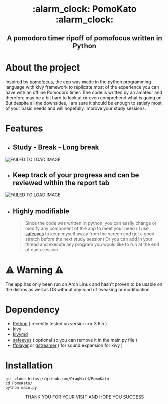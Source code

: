 
<h1  align="center">
   :alarm_clock:  PomoKato :alarm_clock: 
   
</h1>
<h2 align="center"> A pomodoro timer ripoff of pomofocus written in Python </h2>

# About the project
Inspired by [pomofocus](https://pomofocus.io/), the app was made in the python programming language with kivy framework to replicate most of the experience you can have with an offline Pomodoro timer.  The code is written by an amateur and therefore may be a bit hard to look at or even comprehend what is going on. But despite all the downsides, I am sure it should be enough to satisfy most of your basic needs and will hopefully improve your study sessions. 

# Features
- ## Study -  Break - Long break
![FAILED TO LOAD IMAGE](https://i.imgur.com/kzwJyE7.png)
- ## Keep track of your progress and can be reviewed within the report tab
![FAILED TO LOAD IMAGE](https://i.imgur.com/G0jjk46.png)
- ## Highly modifiable
  > Since the code was written in python, you can easily change or modify any component of the app to meet your need ( I use [safeeyes](https://github.com/slgobinath/SafeEyes) to keep myself away from the screen and get a good stretch before the next study session)
  > Or you can add in your thread and execute any program you would like to run at the end of each session
# :warning: Warning :warning:
The app has only been run on Arch Linux and hasn't proven to be usable on the distros as well as OS without any kind of tweaking or modification
# Dependency
- [Python](https://www.python.org/) ( recently tested on version >= 3.6.5 )
- [kivy](https://kivy.org/#home)
- [kivymd](https://kivymd.readthedocs.io/en/latest/)
- [safeeyes](https://github.com/slgobinath/SafeEyes) ( optional so you can remove it in the main.py file )
- [ffplayer](https://github.com/rockcarry/ffplayer) or [gstreamer](https://gstreamer.freedesktop.org/) ( for sound expansion for kivy )
# Installation
```
git clone https://github.com/DragMaid/PomoKato
cd PomoKato/
python main.py
```

<p  align="center">
    THANK YOU FOR YOUR VISIT AND HOPE YOU SUCCESS
</p>
